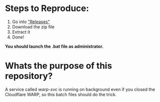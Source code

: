 # Steps to Reproduce:
1. Go into ["Releases"](/releases)
2. Download the zip file
3. Extract it
4. Done!

**You should launch the .bat file as administrator.**

# Whats the purpose of this repository?
A service called *warp-svc* is running on background even if you closed the Cloudflare WARP, so this batch files should do the trick.
